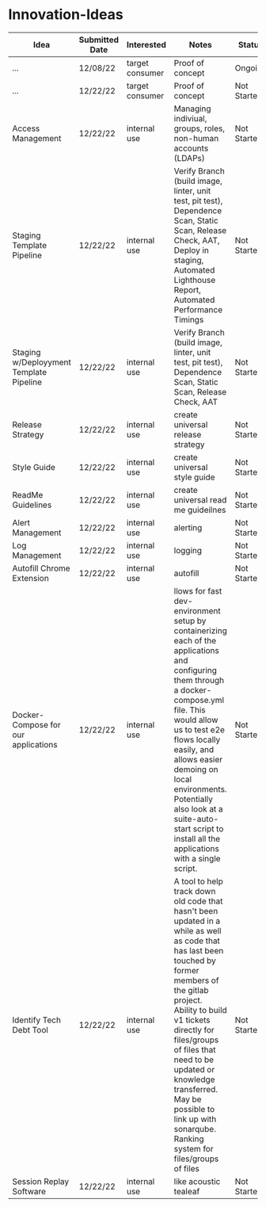 # Innovation-Ideas


| **Idea** | **Submitted Date** | **Interested** | **Notes** | Status | Timeframe | Submitted |
|----------|------------------|----------------|-----------|--------|-----------| ----- |
| ... | 12/08/22 | target consumer | Proof of concept | Ongoing | 1 month | url |
| ... | 12/22/22 | target consumer | Proof of concept | Not Started | 2 weeks | n/a |
| Access Management | 12/22/22 | internal use | Managing indiviual, groups, roles, non-human accounts (LDAPs) | Not Started | 3 - 6 months | n/a |
| Staging Template Pipeline | 12/22/22 | internal use | Verify Branch (build image, linter, unit test, pit test), Dependence Scan, Static Scan, Release Check, AAT, Deploy in staging, Automated Lighthouse Report, Automated Performance Timings | Not Started | 1 - 2 months | n/a |
| Staging w/Deployyment Template Pipeline | 12/22/22 | internal use | Verify Branch (build image, linter, unit test, pit test), Dependence Scan, Static Scan, Release Check, AAT | Not Started | 1 - 2 months | n/a |
| Release Strategy  | 12/22/22 | internal use | create universal release strategy | Not Started | 1 - 2 months | n/a |
| Style Guide  | 12/22/22 | internal use | create universal style guide | Not Started | 1 - 2 months | n/a |
| ReadMe Guidelines  | 12/22/22 | internal use | create universal read me guideilnes | Not Started | 1 - 2 months | n/a |
| Alert Management  | 12/22/22 | internal use | alerting | Not Started | 1 - 2 months | n/a |
| Log Management  | 12/22/22 | internal use | logging | Not Started | 1 - 2 months | n/a |
| Autofill Chrome Extension  | 12/22/22 | internal use | autofill | Not Started | 1 - 2 months | n/a |
| Docker-Compose for our applications | 12/22/22 | internal use | llows for fast dev-environment setup by containerizing each of the applications and configuring them through a docker-compose.yml file. This would allow us to test e2e flows locally easily, and allows easier demoing on local environments. Potentially also look at a suite-auto-start script to install all the applications with a single script. | Not Started | 1 - 2 months | n/a |
| Identify Tech Debt Tool | 12/22/22 | internal use | A tool to help track down old code that hasn't been updated in a while as well as code that has last been touched by former members of the gitlab project. Ability to build v1 tickets directly for files/groups of files that need to be updated or knowledge transferred. May be possible to link up with sonarqube. Ranking system for files/groups of files | Not Started | 1 - 2 months | n/a |
| Session Replay Software | 12/22/22 | internal use | like acoustic tealeaf  | Not Started | 1 - 2 months | n/a |
